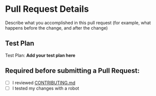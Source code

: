 # Pull Request Details

Describe what you accomplished in this pull request (for example, what happens before the change, and after the change)

## Test Plan

Test Plan: **Add your test plan here**

<!-- Please check off the appropriate boxes with [x] before submitting your pull request -->
## Required before submitting a Pull Request:

- [ ] I reviewed [CONTRIBUTING.md](https://github.com/vertueux/smov/blob/prototype/CONTRIBUTING.md)
- [ ] I tested my changes with a robot
